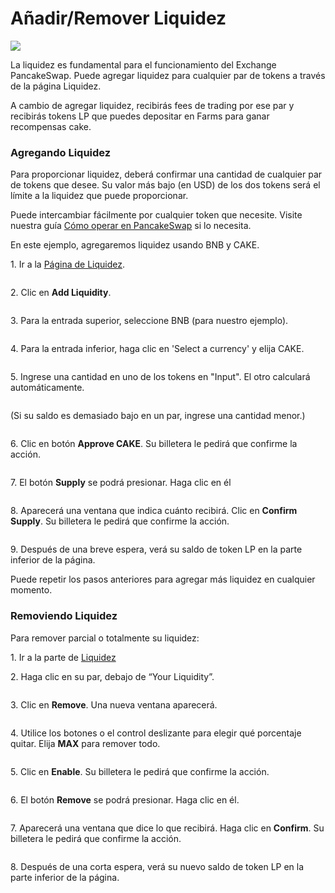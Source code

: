 # Añadir/Remover Liquidez

![](<../../.gitbook/assets/docs-masthead (2).png>)

La liquidez es fundamental para el funcionamiento del Exchange PancakeSwap. Puede agregar liquidez para cualquier par de tokens a través de la página Liquidez.

A cambio de agregar liquidez, recibirás fees de trading por ese par y recibirás tokens LP que puedes depositar en Farms para ganar recompensas cake.

### **Agregando Liquidez** <a href="#adding-liquidity" id="adding-liquidity"></a>

Para proporcionar liquidez, deberá confirmar una cantidad de cualquier par de tokens que desee. Su valor más bajo (en USD) de los dos tokens será el límite a la liquidez que puede proporcionar.

Puede intercambiar fácilmente por cualquier token que necesite. Visite nuestra guía [Cómo operar en PancakeSwap](https://docs.pancakeswap.finance/v/espanol/productos/pancakeswap-exchange/how-to-trade-on-the-pancakeswap-exchange) si lo necesita.

En este ejemplo, agregaremos liquidez usando BNB y CAKE.

1\. Ir a la [Página de Liquidez](https://exchange.pancakeswap.finance/#/pool).

<figure><img src="../../.gitbook/assets/image (199).png" alt=""><figcaption></figcaption></figure>

2\. Clic en **Add Liquidity**.

<figure><img src="../../.gitbook/assets/image (194).png" alt=""><figcaption></figcaption></figure>

3\. Para la entrada superior, seleccione BNB (para nuestro ejemplo).

<figure><img src="../../.gitbook/assets/image (3) (2).png" alt=""><figcaption></figcaption></figure>

4\. Para la entrada inferior, haga clic en 'Select a currency' y elija CAKE.

<figure><img src="../../.gitbook/assets/image (2) (4).png" alt=""><figcaption></figcaption></figure>

5\. Ingrese una cantidad en uno de los tokens en "Input". El otro calculará automáticamente.

<figure><img src="../../.gitbook/assets/image (178).png" alt=""><figcaption></figcaption></figure>

(Si su saldo es demasiado bajo en un par, ingrese una cantidad menor.)

<figure><img src="../../.gitbook/assets/image (196).png" alt=""><figcaption></figcaption></figure>

6\. Clic en botón **Approve CAKE**. Su billetera le pedirá que confirme la acción.

<figure><img src="../../.gitbook/assets/image (191).png" alt=""><figcaption></figcaption></figure>

7\. El botón **Supply** se podrá presionar. Haga clic en él

<figure><img src="../../.gitbook/assets/image (5).png" alt=""><figcaption></figcaption></figure>

8\. Aparecerá una ventana que indica cuánto recibirá. Clic en **Confirm Supply**. Su billetera le pedirá que confirme la acción.

<figure><img src="../../.gitbook/assets/image (195).png" alt=""><figcaption></figcaption></figure>

9\. Después de una breve espera, verá su saldo de token LP en la parte inferior de la página.

Puede repetir los pasos anteriores para agregar más liquidez en cualquier momento.

### **Removiendo Liquidez** <a href="#removing-liquidity" id="removing-liquidity"></a>

Para remover parcial o totalmente su liquidez:

1\. Ir a la parte de [Liquidez](https://exchange.pancakeswap.finance/#/pool)

2\. Haga clic en su par, debajo de “Your Liquidity”.

<figure><img src="../../.gitbook/assets/image (197).png" alt=""><figcaption></figcaption></figure>

3\. Clic en **Remove**. Una nueva ventana aparecerá.

<figure><img src="../../.gitbook/assets/image (198).png" alt=""><figcaption></figcaption></figure>

4\. Utilice los botones o el control deslizante para elegir qué porcentaje quitar. Elija **MAX** para remover todo.

<figure><img src="../../.gitbook/assets/image (4).png" alt=""><figcaption></figcaption></figure>

5\. Clic en **Enable**. Su billetera le pedirá que confirme la acción.

<figure><img src="../../.gitbook/assets/image (180).png" alt=""><figcaption></figcaption></figure>

6\. El botón **Remove** se podrá presionar. Haga clic en él.

<figure><img src="../../.gitbook/assets/image (192).png" alt=""><figcaption></figcaption></figure>

7\. Aparecerá una ventana que dice lo que recibirá. Haga clic en **Confirm**. Su billetera le pedirá que confirme la acción.

<figure><img src="../../.gitbook/assets/image (193).png" alt=""><figcaption></figcaption></figure>

8\. Después de una corta espera, verá su nuevo saldo de token LP en la parte inferior de la página.
